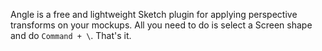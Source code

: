 Angle is a free and lightweight Sketch plugin for applying perspective transforms on your mockups. All you need to do is select a Screen shape and do `Command + \`. That's it.
